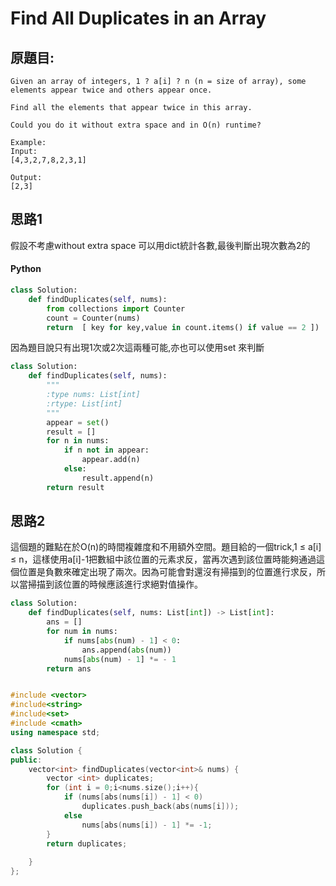 # Find All Duplicates in an Array


## 原題目:
```
Given an array of integers, 1 ? a[i] ? n (n = size of array), some elements appear twice and others appear once.

Find all the elements that appear twice in this array.

Could you do it without extra space and in O(n) runtime?

Example:
Input:
[4,3,2,7,8,2,3,1]

Output:
[2,3]
```

## 思路1
假設不考慮without extra space 可以用dict統計各數,最後判斷出現次數為2的


#### Python

``` python
class Solution: 
    def findDuplicates(self, nums):
        from collections import Counter
        count = Counter(nums) 
        return  [ key for key,value in count.items() if value == 2 ])     
``` 

因為題目說只有出現1次或2次這兩種可能,亦也可以使用set 來判斷

``` python
class Solution:   
    def findDuplicates(self, nums):
        """
        :type nums: List[int]
        :rtype: List[int]
        """
        appear = set()
        result = []
        for n in nums:
            if n not in appear:
                appear.add(n)
            else:
                result.append(n)
        return result
```  




## 思路2

這個題的難點在於O(n)的時間複雜度和不用額外空間。題目給的一個trick,1 ≤ a[i] ≤ n，這樣使用a[i]-1把數組中該位置的元素求反，當再次遇到該位置時能夠通過這個位置是負數來確定出現了兩次。因為可能會對還沒有掃描到的位置進行求反，所以​​當掃描到該位置的時候應該進行求絕對值操作。

``` python
class Solution:
    def findDuplicates(self, nums: List[int]) -> List[int]:
        ans = []
        for num in nums:
            if nums[abs(num) - 1] < 0:
                ans.append(abs(num))
            nums[abs(num) - 1] *= - 1
        return ans
``` 

```c++

#include <vector>
#include<string>
#include<set>
#include <cmath>
using namespace std;

class Solution {
public:    
    vector<int> findDuplicates(vector<int>& nums) {       
        vector <int> duplicates;
        for (int i = 0;i<nums.size();i++){  
            if (nums[abs(nums[i]) - 1] < 0)
                duplicates.push_back(abs(nums[i]));
            else
                nums[abs(nums[i]) - 1] *= -1;   
        }        
        return duplicates;
        
    }
};




````






